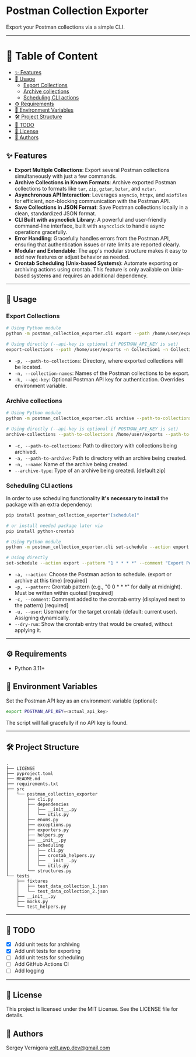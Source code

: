 # Postman Collection Exporter

Export your Postman collections via a simple CLI.

---

# 📑 Table of Content

  - [✨ Features](#-features)
  - [🚀 Usage](#-usage)
    - [Export Collections](#-export-collections)
    - [Archive collections](#-archive-collections)
    - [Scheduling CLI actions](#-scheduling-cli-actions)
  - [⚙️ Requirements](#-requirements)
  - [📑 Environment Variables](#-environment-variables)
  - [🛠️ Project Structure](#-project-structure)
  - [🧹 TODO](#-todo)
  - [📜 License](#-license)
  - [👤 Authors](#-authors)


## ✨ Features

- **Export Multiple Collections**: Export several Postman collections simultaneously with just a few commands.
- **Archive Collections in Known Formats**: Archive exported Postman collections to formats like `tar`, `zip`, `gztar`, `bztar`, and `xztar`.
- **Asynchronous API Interaction**: Leverages `asyncio`, `httpx`, and `aiofiles` for efficient, non-blocking communication with the Postman API.
- **Save Collections in JSON Format**: Save Postman collections locally in a clean, standardized JSON format.
- **CLI Built with asyncclick Library**: A powerful and user-friendly command-line interface, built with `asyncclick` to handle async operations gracefully.
- **Error Handling**: Gracefully handles errors from the Postman API, ensuring that authentication issues or rate limits are reported clearly.
- **Modular and Extendable**: The app's modular structure makes it easy to add new features or adjust behavior as needed.
- **Crontab Scheduling (Unix-based Systems)**: Automate exporting or archiving actions using crontab. This feature is only available on Unix-based systems and requires an additional dependency.
---

## 🚀 Usage

### Export Collections
```bash
# Using Python module
python -m postman_collection_exporter.cli export --path /home/user/exports -n Collection1 -n Collection2 --api-key postman-api-key

# Using directly (--api-key is optional if POSTMAN_API_KEY is set)
export-collections --path /home/user/exports -n Collection1 -n Collection2 --api-key postman-api-key
```
- `-p, --path-to-collections`: Directory, where exported collections will be located.
- `-n, --collection-names`: Names of the Postman collections to be export.
- `-k, --api-key`: Optional Postman API key for authentication.  Overrides environment variable.

### Archive collections
```bash
# Using Python module
python -m postman_collection_exporter.cli archive --path-to-collections /home/user/exports --path-to-archive /home/user/archives -n My_Collections --archive-type tar

# Using directly (--api-key is optional if POSTMAN_API_KEY is set)
archive-collections --path-to-collections /home/user/exports --path-to-archive /home/user/archives -n My_Collections --archive-type tar
```
- `-c, --path-to-collections`: Path to directory with collections being archived.
- `-a, --path-to-archive`: Path to directory with an archive being created.
- `-n, --name`: Name of the archive being created.
- `--archive-type`: Type of an archive being created. [default:zip]

### Scheduling CLI actions
In order to use scheduling functionality **it's necessary to install** the package with an extra dependency:
```bash
pip install postman_collection_exporter"[schedule]"

# or install needed package later via
pip install python-crontab
```
```bash
# Using Python module
python -m postman_collection_exporter.cli set-schedule --action export --pattern "1 * * * *" --comment "Export Postman collections every hour."

# Using directly
set-schedule --action export --pattern "1 * * * *" --comment "Export Postman collections every hour."
```
- `-a, --action`: Choose the Postman action to schedule. (export or archive at this time) [required]
- `-p, --pattern`: Crontab pattern (e.g., "0 0 * * *" for daily at midnight). Must be written within quotes! [required]
- `-c, --comment`: Comment added to the crontab entry (displayed next to the pattern) [required]
- `-u, --user`: Username for the target crontab (default: current user). Assigning dynamically.
- `--dry-run`: Show the crontab entry that would be created, without applying it.
---

## ⚙️ Requirements

- Python 3.11+

## 📑 Environment Variables

Set the Postman API key as an environment variable (optional):

```bash
export POSTMAN_API_KEY=<actual_api_key>
```

The script will fail gracefully if no API key is found.

---

## 🛠️ Project Structure

```
.
├── LICENSE
├── pyproject.toml
├── README.md
├── requirements.txt
├── src
│   └── postman_collection_exporter
│       ├── cli.py
│       ├── dependencies
│       │   ├── __init__.py
│       │   └── utils.py
│       ├── enums.py
│       ├── exceptions.py
│       ├── exporters.py
│       ├── helpers.py
│       ├── __init__.py
│       ├── scheduling
│       │   ├── cli.py
│       │   ├── crontab_helpers.py
│       │   ├── __init__.py
│       │   └── utils.py
│       └── structures.py
└── tests
    ├── fixtures
    │   ├── test_data_collection_1.json
    │   └── test_data_collection_2.json
    ├── __init__.py
    ├── mocks.py
    └── test_helpers.py
```
---

## 🧹 TODO

- [x] Add unit tests for archiving
- [x] Add unit tests for exporting
- [ ] Add unit tests for scheduling
- [ ] Add GitHub Actions CI
- [ ] Add logging

---

## 📜 License
This project is licensed under the MIT License. See the LICENSE file for details.

## 👤 Authors
Sergey Vernigora volt.awp.dev@gmail.com